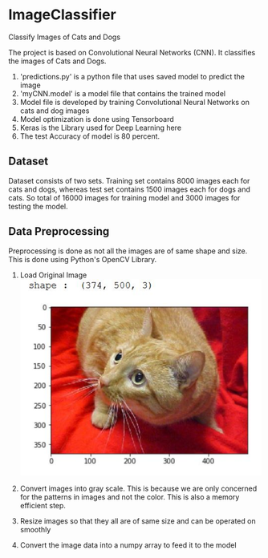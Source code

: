 # ImageClassifier
 Classify Images of Cats and Dogs

The project is based on Convolutional Neural Networks (CNN). It classifies
the images of Cats and Dogs.

1. 'predictions.py' is a python file that uses saved model to predict the image
2. 'myCNN.model' is a model file that contains the trained model
3.  Model file is developed by training Convolutional Neural Networks on cats and dog images
4.  Model optimization is done using Tensorboard
5.  Keras is the Library used for Deep Learning here
6.  The test Accuracy of model is 80 percent.

## Dataset
Dataset consists of two sets. Training set contains 8000 images each for cats and dogs, whereas test set contains 1500 images each for dogs and cats. So total of 16000 images for training model and 3000 images for testing the model. 

## Data Preprocessing
Preprocessing is done as not all the images are of same shape and size. This is done using Python's OpenCV Library. 
1. Load Original Image 
   ![](Screenshots\cat_org.JPG)
   
2. Convert images into gray scale. This is because we are only concerned for the patterns in images and not the color. This is also a memory efficient step.
3. Resize images so that they all are of same size and can be operated on smoothly
4. Convert the image data into a numpy array to feed it to the model



